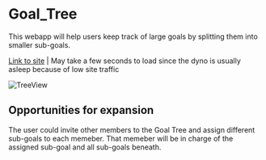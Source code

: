 # Goal_Tree

This webapp will help users keep track of large goals by splitting them into smaller sub-goals.

[Link to site](https://goal-tree.herokuapp.com/) | May take a few seconds to load since the dyno is usually asleep because of low site traffic

![TreeView](https://user-images.githubusercontent.com/65800016/135781014-b2947c70-27a6-4fd6-91bb-bcc33c0867af.PNG)

## Opportunities for expansion
The user could invite other members to the Goal Tree and assign different sub-goals to each memeber. That memeber will be in charge of the assigned sub-goal and all sub-goals beneath.
